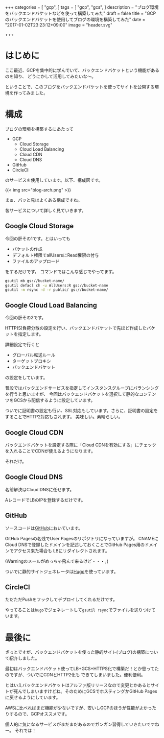 +++
categories = [
  "gcp",
]
tags = [
  "gcp",
  "gcs",
]
description = "ブログ環境をバックエンドバケットなどを使って構築してみた"
draft = false
title = "GCPのバックエンドバケットを使用してブログの環境を構築してみた"
date = "2017-01-02T23:23:12+09:00"
image = "header.svg"

+++

# はじめに

ここ最近、GCPを集中的に学んでいて、バックエンドバケットという機能があるのを知り、
どうにかして活用してみたいな〜。

ということで、このブログをバックエンドバケットを使ってサイトを公開する環境を作ってみました。

# 構成

ブログの環境を構築するにあたって

- GCP
    - Cloud Storage
    - Cloud Load Balancing
    - Cloud CDN
    - Cloud DNS
- GitHub
- CircleCI

のサービスを使用しています。以下、構成図です。

{{< img src="blog-arch.png" >}}

まぁ、パッと見はよくある構成ですね。

各サービスについて詳しく見ていきます。

## Google Cloud Storage

今回の肝その1です。とはいっても

- バケットの作成
- デフォルト権限でallUsersにRead権限の付与
- ファイルのアップロード

をするだけです。
コマンドではこんな感じでやってます。

```sh
gsutil mb gs://bucket-name/
gsutil defacl ch -u AllUsers:R gs://bucket-name
gsutil -m rsync -d -r public/ gs://bucket-name/
```

## Google Cloud Load Balancing

今回の肝その2です。

HTTP(S)負荷分散の設定を行い、バックエンドバケットで先ほど作成したバケットを指定します。

詳細設定で行くと

- グローバル転送ルール
- ターゲットプロキシ
- バックエンドバケット

の設定をしています。

普段ではバックエンドサービスを指定してインスタンスグループにバランシングを行うと思いますが、
今回はバックエンドバケットを選択して静的なコンテンツをGCSから配信するように設定しています。

ついでに証明書の設定も行い、SSL対応もしています。さらに、証明書の設定をすることでHTTP2対応もされます。
美味しい。素晴らしい。

## Google Cloud CDN

バックエンドバケットを設定する際に「Cloud CDNを有効にする」にチェックを入れることでCDNが使えるようになります。

それだけ。

## Google Cloud DNS

名前解決はCloud DNSに任せます。

AレコードでLBのIPを登録するだけです。

## GitHub

ソースコードは[GitHub](https://github.com/cstoku/cstoku.github.io)においています。

GitHub Pagesの名残でUser Pagesのリポジトリになっていますが。
CNAMEにCloud DNSで登録したドメインを記述しておくことでGitHub Pages用のドメインでアクセス来た場合も
LBにリダイレクトされます。

(Warningのメールがめっちゃ飛んで来るけど・・・。)

ついでに静的サイトジェネレータは[Hugo](https://gohugo.io/)を使っています。

## CircleCI

ただただPushをフックしてデプロイしてくれるだけです。

やってることは`hugo`でジェネレートして`gsutil rsync`でファイルを送りつけています。


# 最後に

ざっとですが、バックエンドバケットを使った静的サイト(ブログ)の構築について紹介しました。

最初はバックエンドバケット使ってLB+GCS+HTTPS化で構築だ！とか思ってたのですが、ついでにCDNとHTTP2化も
できてしまいました。便利便利。

とはいえバックエンドバケットはアルファ版リリースなので変更とかあるとサイトが死んでしまいますけどね。そのためにGCSでホスティングかGitHub Pagesに戻せるようにしています。

AWSに比べればまだ機能が少ないですが、安いしGCPのほうが性能がよかったりするので、GCPオススメです。

個人的に気になるサービスがまだまだあるのでガンガン習得していきたいですねー。
それでは！

